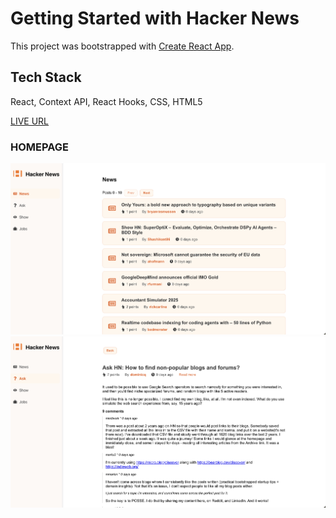 # Getting Started with Hacker News

This project was bootstrapped with [Create React App](https://github.com/facebook/create-react-app).

## Tech Stack
React, Context API, React Hooks, CSS, HTML5

[LIVE URL](https://KaidenCodergithub.io/hacker-news)

### HOMEPAGE
![Hacker News Home Page](public/screenshots/hacker-news-homepage.png)
![Hacker News Detail Page](public/screenshots/hacker-news-detailpage.png)